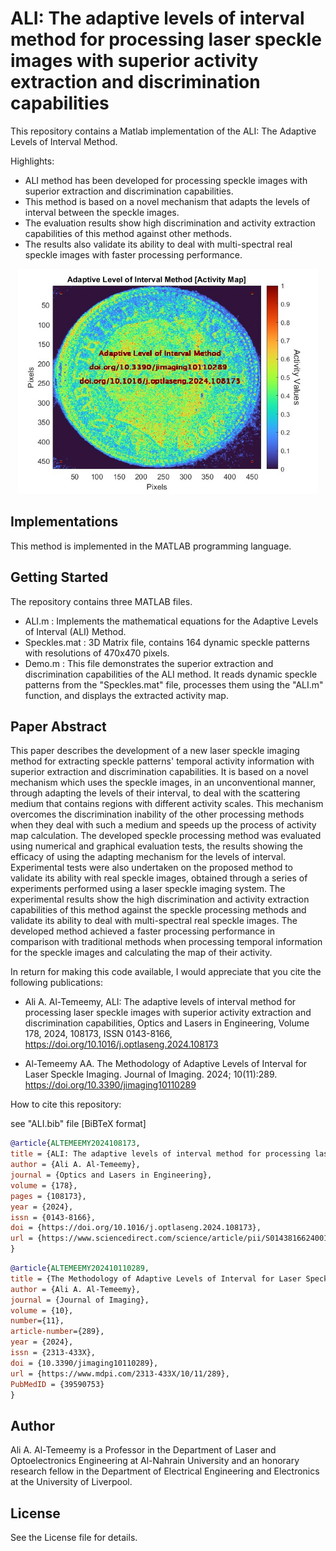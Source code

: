 # ALI: The adaptive levels of interval method for processing laser speckle images with superior activity extraction and discrimination capabilities

This repository contains a Matlab implementation of the ALI: The Adaptive Levels of Interval Method.

Highlights:

* ALI method has been developed for processing speckle images with superior extraction and discrimination capabilities.
* This method is based on a novel mechanism that adapts the levels of interval between the speckle images.
* The evaluation results show high discrimination and activity extraction capabilities of this method against other methods.
* The results also validate its ability to deal with multi-spectral real speckle images with faster processing performance.

<p align="center"><img src="img.jpg" width="480"></p>


## Implementations

This method is implemented in the MATLAB programming language.

## Getting Started

The repository contains three MATLAB files.

* ALI.m : Implements the mathematical equations for the Adaptive Levels of Interval (ALI) Method.
* Speckles.mat : 3D Matrix file, contains 164 dynamic speckle patterns with resolutions of 470x470 pixels.
* Demo.m :  This file demonstrates the superior extraction and discrimination capabilities of the ALI method. It reads dynamic speckle patterns from the "Speckles.mat" file, processes them using the "ALI.m" function, and displays the extracted activity map.



## Paper Abstract

This paper describes the development of a new laser speckle imaging method for extracting speckle patterns' temporal activity information with superior extraction and discrimination capabilities. It is based on a novel mechanism which uses the speckle images, in an unconventional manner, through adapting the levels of their interval, to deal with the scattering medium that contains regions with different activity scales. This mechanism overcomes the discrimination inability of the other processing methods when they deal with such a medium and speeds up the process of activity map calculation. The developed speckle processing method was evaluated using numerical and graphical evaluation tests, the results showing the efficacy of using the adapting mechanism for the levels of interval. Experimental tests were also undertaken on the proposed method to validate its ability with real speckle images, obtained through a series of experiments performed using a laser speckle imaging system. The experimental results show the high discrimination and activity extraction capabilities of this method against the speckle processing methods and validate its ability to deal with multi-spectral real speckle images. The developed method achieved a faster processing performance in comparison with traditional methods when processing temporal information for the speckle images and calculating the map of their activity.


In return for making this code available, I would appreciate that you cite the following publications:

* Ali A. Al-Temeemy, ALI: The adaptive levels of interval method for processing laser speckle images with superior activity extraction and discrimination capabilities, Optics and Lasers in Engineering, Volume 178,
2024, 108173, ISSN 0143-8166, https://doi.org/10.1016/j.optlaseng.2024.108173

* Al-Temeemy AA. The Methodology of Adaptive Levels of Interval for Laser Speckle Imaging. Journal of Imaging. 2024; 10(11):289. https://doi.org/10.3390/jimaging10110289

How to cite this repository:

see "ALI.bib" file \[BiBTeX format]

```bibtex
@article{ALTEMEEMY2024108173,
title = {ALI: The adaptive levels of interval method for processing laser speckle images with superior activity extraction and discrimination capabilities},
author = {Ali A. Al-Temeemy},
journal = {Optics and Lasers in Engineering},
volume = {178},
pages = {108173},
year = {2024},
issn = {0143-8166},
doi = {https://doi.org/10.1016/j.optlaseng.2024.108173},
url = {https://www.sciencedirect.com/science/article/pii/S0143816624001520}
}
```

```bibtex
@article{ALTEMEEMY202410110289,
title = {The Methodology of Adaptive Levels of Interval for Laser Speckle Imaging},
author = {Ali A. Al-Temeemy},
journal = {Journal of Imaging},
volume = {10},
number={11},
article-number={289},
year = {2024},
issn = {2313-433X},
doi = {10.3390/jimaging10110289},
url = {https://www.mdpi.com/2313-433X/10/11/289},
PubMedID = {39590753}
}
```

## Author

Ali A. Al-Temeemy is a Professor in the Department of Laser and Optoelectronics Engineering at Al-Nahrain University and an honorary research fellow in the Department of Electrical Engineering and Electronics at the University of Liverpool.

## License

See the License file for details.

